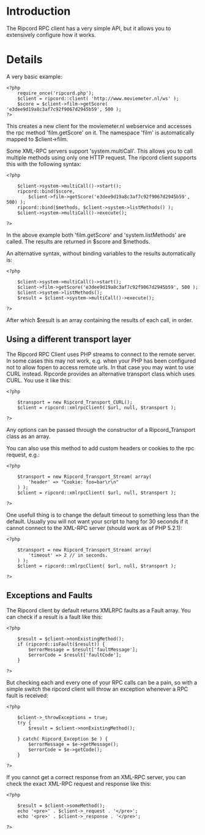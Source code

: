 # Introduction #

The Ripcord RPC client has a very simple API, but it allows you to extensively configure how it works.

# Details #

A very basic example:

```
<?php
    require_once('ripcord.php');
    $client = ripcord::client( 'http://www.moviemeter.nl/ws' );
    $score = $client->film->getScore( 'e3dee9d19a8c3af7c92f9067d2945b59', 500 );
?>
```

This creates a new client for the moviemeter.nl webservice and accesses the rpc method 'film.getScore' on it. The namespace 'film' is automatically mapped to $client->film.

Some XML-RPC servers support 'system.multiCall'. This allows you to call multiple methods using only one HTTP request. The ripcord client supports this with the following syntax:

```
<?php

    $client->system->multiCall()->start();
    ripcord::bind($score, 
        $client->film->getScore('e3dee9d19a8c3af7c92f9067d2945b59', 500) );
    ripcord::bind($methods, $client->system->listMethods() );
    $client->system->multiCall()->execute();

?>
```

In the above example both 'film.getScore' and 'system.listMethods' are called. The results are returned in $score and $methods.

An alternative syntax, without binding variables to the results automatically is:

```
<?php

    $client->system->multiCall()->start();
    $client->film->getScore('e3dee9d19a8c3af7c92f9067d2945b59', 500 );
    $client->system->listMethods();
    $result = $client->system->multiCall()->execute();

?>
```

After which $result is an array containing the results of each call, in order.

## Using a different transport layer ##

The Ripcord RPC Client uses PHP streams to connect to the remote server. In some cases this may not work, e.g. when your PHP has been configured not to allow fopen to access remote urls. In that case you may want to use CURL instead. Ripcorde provides an alternative transport class which uses CURL. You use it like this:

```
<?php
    
    $transport = new Ripcord_Transport_CURL();
    $client = ripcord::xmlrpcClient( $url, null, $transport );

?>
```

Any options can be passed through the constructor of a Ripcord\_Transport class as an array.

You can also use this method to add custom headers or cookies to the rpc request, e.g.:

```
<?php

    $transport = new Ripcord_Transport_Stream( array(
        'header' => "Cookie: foo=bar\r\n"
    ) );
    $client = ripcord::xmlrpcClient( $url, null, $transport );

?>
```

One usefull thing is to change the default timeout to something less than the default. Usually you will not want your script to hang for 30 seconds if it cannot connect to the XML-RPC server (should work as of PHP 5.2.1):

```
<?php

    $transport = new Ripcord_Transport_Stream( array(
        'timeout' => 2 // in seconds.
    ) );
    $client = ripcord::xmlrpcClient( $url, null, $transport );

?>
```

## Exceptions and Faults ##

The Ripcord client by default returns XMLRPC faults as a Fault array. You can check if a result is a fault like this:

```
<?php

    $result = $client->nonExistingMethod();
    if (ripcord::isFault($result)) {
        $errorMessage = $result['faultMessage'];
        $errorCode = $result['faultCode'];
    }

?>
```

But checking each and every one of your RPC calls can be a pain, so with a simple switch the ripcord client will throw an exception whenever a RPC fault is received:

```
<?php

    $client->_throwExceptions = true;
    try {
        $result = $client->nonExistingMethod();

    } catch( Ripcord_Exception $e ) {
        $errorMessage = $e->getMessage();
        $errorCode = $e->getCode();
    }

?>
```

If you cannot get a correct response from an XML-RPC server, you can check the exact XML-RPC request and response like this:

```
<?php

    $result = $client->someMethod();
    echo '<pre>' . $client->_request . '</pre>';
    echo '<pre>' . $client->_response . '</pre>';

?>
```